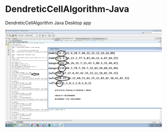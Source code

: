 # DendreticCellAlgorithm-Java
DendreticCellAlgorithm Java Desktop app



![Preview](https://github.com/MsolimanHany/DendreticCellAlgorithm-Java/blob/master/53570-8OHjo-1531670488-zz.png)

